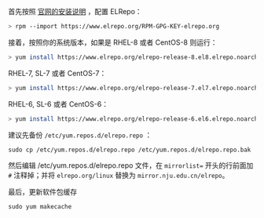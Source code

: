 首先按照 [官网的安装说明](https://elrepo.org/tiki/tiki-index.php) ，配置 ELRepo：

```bash
> rpm --import https://www.elrepo.org/RPM-GPG-KEY-elrepo.org
```

接着，按照你的系统版本，如果是 RHEL-8 或者 CentOS-8 则运行：

```bash
> yum install https://www.elrepo.org/elrepo-release-8.el8.elrepo.noarch.rpm
```

RHEL-7, SL-7 或者 CentOS-7：

```bash
> yum install https://www.elrepo.org/elrepo-release-7.el7.elrepo.noarch.rpm
```

RHEL-6, SL-6 或者 CentOS-6：

```bash
> yum install https://www.elrepo.org/elrepo-release-6.el6.elrepo.noarch.rpm
```

建议先备份 `/etc/yum.repos.d/elrepo.repo` ：

```
sudo cp /etc/yum.repos.d/elrepo.repo /etc/yum.repos.d/elrepo.repo.bak
```

然后编辑 /etc/yum.repos.d/elrepo.repo 文件，在 `mirrorlist=` 开头的行前面加 `#` 注释掉；并将 `elrepo.org/linux`
替换为 `mirror.nju.edu.cn/elrepo`。

最后，更新软件包缓存

```
sudo yum makecache
```